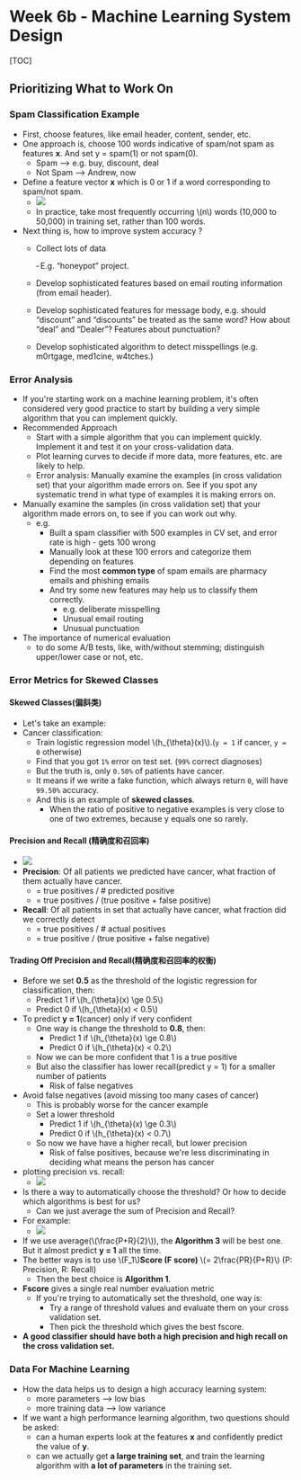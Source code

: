 # Week 6b - Machine Learning System Design

\[TOC\]

## Prioritizing What to Work On

### Spam Classification Example

* First, choose features, like email header, content, sender, etc.
* One approach is, choose 100 words indicative of spam/not spam as features **x**. And set y = spam\(1\) or not spam\(0\).
  * Spam --&gt; e.g. buy, discount, deal
  * Not Spam --&gt; Andrew, now
* Define a feature vector **x** which is 0 or 1 if a word corresponding to spam/not spam.
  * ![](../.gitbook/assets/15105579504822%20%281%29.jpg)
  * In practice, take most frequently occurring \\(n\\) words \(10,000 to 50,000\) in training set, rather than 100 words.
* Next thing is, how to improve system accuracy ?
  * Collect lots of data

      ‐ E.g. “honeypot” project.

  * Develop sophisticated features based on email routing information \(from email header\).
  * Develop sophisticated features for message body, e.g. should “discount” and “discounts” be treated as the same word? How about “deal” and “Dealer”? Features about punctuation?
  * Develop sophisticated algorithm to detect misspellings \(e.g. m0rtgage, med1cine, w4tches.\)

### Error Analysis

* If you're starting work on a machine learning problem, it's often considered very good practice to start by building a very simple algorithm that you can implement quickly.
* Recommended Approach
  * Start with a simple algorithm that you can implement quickly. Implement it and test it on your cross-validation data.
  * Plot learning curves to decide if more data, more features, etc. are likely to help.
  * Error analysis: Manually examine the examples \(in cross validation set\) that your algorithm made errors on. See if you spot any systematic trend in what type of examples it is making errors on.
* Manually examine the samples \(in cross validation set\) that your algorithm made errors on, to see if you can work out why.
  * e.g.
    * Built a spam classifier with 500 examples in CV set, and error rate is high - gets 100 wrong
    * Manually look at these 100 errors and categorize them depending on features
    * Find the most **common type** of spam emails are pharmacy emails and phishing emails
    * And try some new features may help us to classify them correctly.
      * e.g. deliberate misspelling
      * Unusual email routing
      * Unusual punctuation
* The importance of numerical evaluation
  * to do some A/B tests, like, with/without stemming; distinguish upper/lower case or not, etc.

### Error Metrics for Skewed Classes

#### Skewed Classes\(偏斜类\)

* Let's take an example:
* Cancer classification:
  * Train logistic regression model \\(h\_{\theta}\(x\)\\).\(`y = 1` if cancer, `y = 0` otherwise\)
  * Find that you got `1%` error on test set. \(`99%` correct diagnoses\)
  * But the truth is, only `0.50%` of patients have cancer.
  * It means if we write a fake function, which always return `0`, will have `99.50%` accuracy.
  * And this is an example of **skewed classes**.
    * When the ratio of positive to negative examples is very close to one of two extremes, because y equals one so rarely.

#### Precision and Recall \(精确度和召回率\)

* ![](../.gitbook/assets/15105667530555.jpg)
* **Precision**: Of all patients we predicted have cancer, what fraction of them actually have cancer.
  * = true positives / \# predicted positive
  * = true positives / \(true positive + false positive\)
* **Recall**: Of all patients in set that actually have cancer, what fraction did we correctly detect
  * = true positives / \# actual positives
  * = true positive / \(true positive + false negative\)

#### Trading Off Precision and Recall\(精确度和召回率的权衡\)

* Before we set **0.5** as the threshold of the logistic regression for classification, then:
  * Predict 1 if \\(h\_{\theta}\(x\) \ge 0.5\\)
  * Predict 0 if \\(h\_{\theta}\(x\) &lt; 0.5\\)
* To predict **y = 1**\(cancer\) only if very confident
  * One way is change the threshold to **0.8**, then:
    * Predict 1 if \\(h\_{\theta}\(x\) \ge 0.8\\)
    * Predict 0 if \\(h\_{\theta}\(x\) &lt; 0.2\\)
  * Now we can be more confident that 1 is a true positive
  * But also the classifier has lower recall\(predict y = 1\) for a smaller number of patients
    * Risk of false negatives
* Avoid false negatives \(avoid missing too many cases of cancer\)
  * This is probably worse for the cancer example
  * Set a lower threshold
    * Predict 1 if \\(h\_{\theta}\(x\) \ge 0.3\\)
    * Predict 0 if \\(h\_{\theta}\(x\) &lt; 0.7\\)
  * So now we have have a higher recall, but lower precision
    * Risk of false positives, because we're less discriminating in deciding what means the person has cancer
* plotting precision vs. recall:
  * ![](../.gitbook/assets/15105715004267%20%281%29.jpg)
* Is there a way to automatically choose the threshold? Or how to decide which algorithms is best for us?
  * Can we just average the sum of Precision and Recall?
* For example: 
  * ![](../.gitbook/assets/15105720348353.jpg)
* If we use average\(\\(\frac{P+R}{2}\\)\), the **Algorithm 3** will be best one. But it almost predict **y = 1** all the time.
* The better ways is to use \\(F\_1\\)**Score \(F score\)** \\(= 2\frac{PR}{P+R}\\) \(P: Precision, R: Recall\)
  * Then the best choice is **Algorithm 1**.
* **Fscore** gives a single real number evaluation metric
  * If you're trying to automatically set the threshold, one way is:
    * Try a range of threshold values and evaluate them on your cross validation set.
    * Then pick the threshold which gives the best fscore.
* **A good classifier should have both a high precision and high recall on the cross validation set.**

### Data For Machine Learning

* How the data helps us to design a high accuracy learning system:
  * more parameters --&gt; low bias
  * more training data --&gt; low variance
* If we want a high performance learning algorithm, two questions should be asked:
  * can a human experts look at the features **x** and confidently predict the value of **y**.
  * can we actually get **a large training set**, and train the learning algorithm with **a lot of parameters** in the training set.

